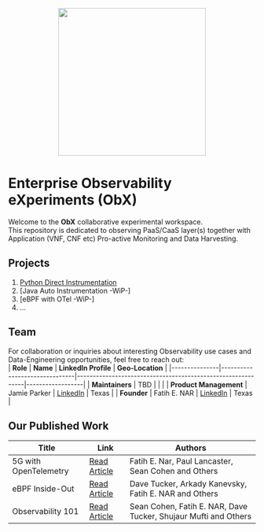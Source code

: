 <div align="center">
    <img src="https://raw.githubusercontent.com/tme-osx/Telco-ObX/refs/heads/main/image/logo.png" width="300"/>
</div>

# Enterprise Observability eXperiments (ObX)
Welcome to the **ObX** collaborative experimental workspace. <br>
This repository is dedicated to observing PaaS/CaaS layer(s) together with Application (VNF, CNF etc) Pro-active Monitoring and Data Harvesting.

## Projects
1.  [Python Direct Instrumentation](https://github.com/tme-osx/Telco-ObX/tree/main/python)
2.  [Java Auto Instrumentation -WiP-]
3.  [eBPF with OTel -WiP-]
4.  ...

## Team
For collaboration or inquiries about interesting Observability use cases and Data-Engineering opportunities, feel free to reach out:<br>
| **Role**      | **Name**                      | **LinkedIn Profile**                                         | **Geo-Location** |
|---------------|-------------------------------|-------------------------------------------------------------|------------------|
| **Maintainers**   | TBD                       |               |             |
| **Product Management**   | Jamie Parker       | [LinkedIn](https://www.linkedin.com/in/jamiecprince/)       | Texas            |
| **Founder**   | Fatih E. NAR                  | [LinkedIn](https://www.linkedin.com/in/fenar/)              | Texas            |

## Our Published Work

| Title                                             | Link                                                                                               | Authors                                                       |
|---------------------------------------------------|---------------------------------------------------------------------------------------------------|---------------------------------------------------------------|
| 5G with OpenTelemetry| [Read Article](https://medium.com/open-5g-hypercore/5g-open-telemetry-otel-bccf100e753f) | Fatih E. Nar, Paul Lancaster, Sean Cohen and Others |
| eBPF Inside-Out                                      | [Read Article](https://medium.com/open-5g-hypercore/episode-xvii-bkeeper-a23882feb75)     |  Dave Tucker, Arkady Kanevsky, Fatih E. NAR and Others                         |
| Observability 101    | [Read Article](https://medium.com/open-5g-hypercore/episode-xvi-the-eye-of-the-bee-holder-a8e81be2dfa2) | Sean Cohen, Fatih E. NAR, Dave Tucker, Shujaur Mufti and Others                                                  |                 

